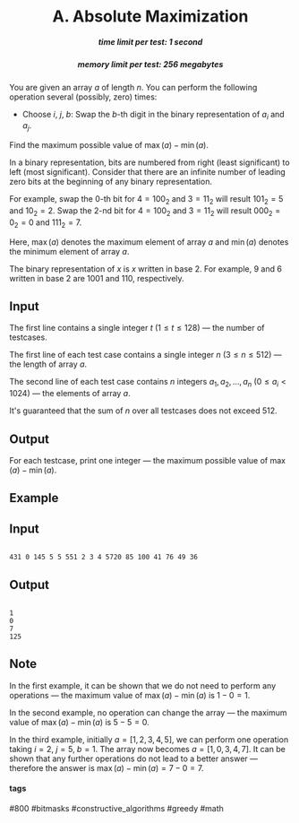 <h1 style='text-align: center;'> A. Absolute Maximization</h1>

<h5 style='text-align: center;'>time limit per test: 1 second</h5>
<h5 style='text-align: center;'>memory limit per test: 256 megabytes</h5>

You are given an array $a$ of length $n$. You can perform the following operation several (possibly, zero) times:

* Choose $i$, $j$, $b$: Swap the $b$-th digit in the binary representation of $a_i$ and $a_j$.

Find the maximum possible value of $\max(a) - \min(a)$.

In a binary representation, bits are numbered from right (least significant) to left (most significant). Consider that there are an infinite number of leading zero bits at the beginning of any binary representation.

For example, swap the $0$-th bit for $4=100_2$ and $3=11_2$ will result $101_2=5$ and $10_2=2$. Swap the $2$-nd bit for $4=100_2$ and $3=11_2$ will result $000_2=0_2=0$ and $111_2=7$. 

Here, $\max(a)$ denotes the maximum element of array $a$ and $\min(a)$ denotes the minimum element of array $a$.

The binary representation of $x$ is $x$ written in base $2$. For example, $9$ and $6$ written in base $2$ are $1001$ and $110$, respectively.

## Input

The first line contains a single integer $t$ ($1 \le t \le 128$) — the number of testcases.

The first line of each test case contains a single integer $n$ ($3 \le n \le 512$) — the length of array $a$.

The second line of each test case contains $n$ integers $a_1, a_2, \ldots, a_n$ ($0 \le a_i < 1024$) — the elements of array $a$.

It's guaranteed that the sum of $n$ over all testcases does not exceed $512$.

## Output

For each testcase, print one integer — the maximum possible value of $\max(a) - \min(a)$.

## Example

## Input


```

431 0 145 5 5 551 2 3 4 5720 85 100 41 76 49 36
```
## Output


```

1
0
7
125

```
## Note

In the first example, it can be shown that we do not need to perform any operations — the maximum value of $\max(a) - \min(a)$ is $1 - 0 = 1$.

In the second example, no operation can change the array — the maximum value of $\max(a) - \min(a)$ is $5 - 5 = 0$.

In the third example, initially $a = [1, 2, 3, 4, 5]$, we can perform one operation taking $i = 2$, $j = 5$, $b = 1$. The array now becomes $a = [1, 0, 3, 4, 7]$. It can be shown that any further operations do not lead to a better answer — therefore the answer is $\max(a) - \min(a) = 7 - 0 = 7$.



#### tags 

#800 #bitmasks #constructive_algorithms #greedy #math 